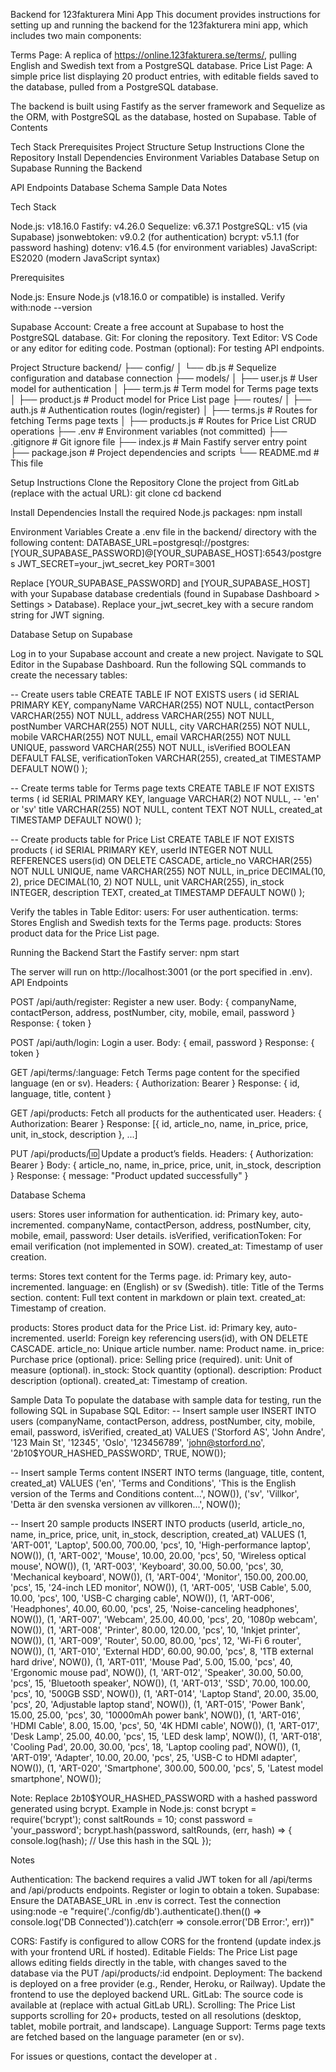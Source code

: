 Backend for 123fakturera Mini App
This document provides instructions for setting up and running the backend for the 123fakturera mini app, which includes two main components:

Terms Page: A replica of https://online.123fakturera.se/terms/, pulling English and Swedish text from a PostgreSQL database.
Price List Page: A simple price list displaying 20 product entries, with editable fields saved to the database, pulled from a PostgreSQL database.

The backend is built using Fastify as the server framework and Sequelize as the ORM, with PostgreSQL as the database, hosted on Supabase.
Table of Contents

Tech Stack
Prerequisites
Project Structure
Setup Instructions
Clone the Repository
Install Dependencies
Environment Variables
Database Setup on Supabase
Running the Backend


API Endpoints
Database Schema
Sample Data
Notes

Tech Stack

Node.js: v18.16.0
Fastify: v4.26.0
Sequelize: v6.37.1
PostgreSQL: v15 (via Supabase)
jsonwebtoken: v9.0.2 (for authentication)
bcrypt: v5.1.1 (for password hashing)
dotenv: v16.4.5 (for environment variables)
JavaScript: ES2020 (modern JavaScript syntax)

Prerequisites

Node.js: Ensure Node.js (v18.16.0 or compatible) is installed. Verify with:node --version


Supabase Account: Create a free account at Supabase to host the PostgreSQL database.
Git: For cloning the repository.
Text Editor: VS Code or any editor for editing code.
Postman (optional): For testing API endpoints.

Project Structure
backend/
├── config/
│   └── db.js               # Sequelize configuration and database connection
├── models/
│   ├── user.js             # User model for authentication
│   ├── term.js             # Term model for Terms page texts
│   ├── product.js          # Product model for Price List page
├── routes/
│   ├── auth.js             # Authentication routes (login/register)
│   ├── terms.js            # Routes for fetching Terms page texts
│   ├── products.js         # Routes for Price List CRUD operations
├── .env                    # Environment variables (not committed)
├── .gitignore              # Git ignore file
├── index.js                # Main Fastify server entry point
├── package.json            # Project dependencies and scripts
└── README.md               # This file

Setup Instructions
Clone the Repository
Clone the project from GitLab (replace <repository-url> with the actual URL):
git clone <repository-url>
cd backend

Install Dependencies
Install the required Node.js packages:
npm install

Environment Variables
Create a .env file in the backend/ directory with the following content:
DATABASE_URL=postgresql://postgres:[YOUR_SUPABASE_PASSWORD]@[YOUR_SUPABASE_HOST]:6543/postgres
JWT_SECRET=your_jwt_secret_key
PORT=3001


Replace [YOUR_SUPABASE_PASSWORD] and [YOUR_SUPABASE_HOST] with your Supabase database credentials (found in Supabase Dashboard > Settings > Database).
Replace your_jwt_secret_key with a secure random string for JWT signing.

Database Setup on Supabase

Log in to your Supabase account and create a new project.
Navigate to SQL Editor in the Supabase Dashboard.
Run the following SQL commands to create the necessary tables:

-- Create users table
CREATE TABLE IF NOT EXISTS users (
  id SERIAL PRIMARY KEY,
  companyName VARCHAR(255) NOT NULL,
  contactPerson VARCHAR(255) NOT NULL,
  address VARCHAR(255) NOT NULL,
  postNumber VARCHAR(255) NOT NULL,
  city VARCHAR(255) NOT NULL,
  mobile VARCHAR(255) NOT NULL,
  email VARCHAR(255) NOT NULL UNIQUE,
  password VARCHAR(255) NOT NULL,
  isVerified BOOLEAN DEFAULT FALSE,
  verificationToken VARCHAR(255),
  created_at TIMESTAMP DEFAULT NOW()
);

-- Create terms table for Terms page texts
CREATE TABLE IF NOT EXISTS terms (
  id SERIAL PRIMARY KEY,
  language VARCHAR(2) NOT NULL, -- 'en' or 'sv'
  title VARCHAR(255) NOT NULL,
  content TEXT NOT NULL,
  created_at TIMESTAMP DEFAULT NOW()
);

-- Create products table for Price List
CREATE TABLE IF NOT EXISTS products (
  id SERIAL PRIMARY KEY,
  userId INTEGER NOT NULL REFERENCES users(id) ON DELETE CASCADE,
  article_no VARCHAR(255) NOT NULL UNIQUE,
  name VARCHAR(255) NOT NULL,
  in_price DECIMAL(10, 2),
  price DECIMAL(10, 2) NOT NULL,
  unit VARCHAR(255),
  in_stock INTEGER,
  description TEXT,
  created_at TIMESTAMP DEFAULT NOW()
);


Verify the tables in Table Editor:
users: For user authentication.
terms: Stores English and Swedish texts for the Terms page.
products: Stores product data for the Price List page.



Running the Backend
Start the Fastify server:
npm start

The server will run on http://localhost:3001 (or the port specified in .env).
API Endpoints

POST /api/auth/register: Register a new user.
Body: { companyName, contactPerson, address, postNumber, city, mobile, email, password }
Response: { token }


POST /api/auth/login: Login a user.
Body: { email, password }
Response: { token }


GET /api/terms/:language: Fetch Terms page content for the specified language (en or sv).
Headers: { Authorization: Bearer <token> }
Response: { id, language, title, content }


GET /api/products: Fetch all products for the authenticated user.
Headers: { Authorization: Bearer <token> }
Response: [{ id, article_no, name, in_price, price, unit, in_stock, description }, ...]


PUT /api/products/:id: Update a product’s fields.
Headers: { Authorization: Bearer <token> }
Body: { article_no, name, in_price, price, unit, in_stock, description }
Response: { message: "Product updated successfully" }



Database Schema

users: Stores user information for authentication.
id: Primary key, auto-incremented.
companyName, contactPerson, address, postNumber, city, mobile, email, password: User details.
isVerified, verificationToken: For email verification (not implemented in SOW).
created_at: Timestamp of user creation.


terms: Stores text content for the Terms page.
id: Primary key, auto-incremented.
language: en (English) or sv (Swedish).
title: Title of the Terms section.
content: Full text content in markdown or plain text.
created_at: Timestamp of creation.


products: Stores product data for the Price List.
id: Primary key, auto-incremented.
userId: Foreign key referencing users(id), with ON DELETE CASCADE.
article_no: Unique article number.
name: Product name.
in_price: Purchase price (optional).
price: Selling price (required).
unit: Unit of measure (optional).
in_stock: Stock quantity (optional).
description: Product description (optional).
created_at: Timestamp of creation.



Sample Data
To populate the database with sample data for testing, run the following SQL in Supabase SQL Editor:
-- Insert sample user
INSERT INTO users (companyName, contactPerson, address, postNumber, city, mobile, email, password, isVerified, created_at)
VALUES ('Storford AS', 'John Andre', '123 Main St', '12345', 'Oslo', '123456789', 'john@storford.no', '$2b$10$YOUR_HASHED_PASSWORD', TRUE, NOW());

-- Insert sample Terms content
INSERT INTO terms (language, title, content, created_at)
VALUES 
  ('en', 'Terms and Conditions', 'This is the English version of the Terms and Conditions content...', NOW()),
  ('sv', 'Villkor', 'Detta är den svenska versionen av villkoren...', NOW());

-- Insert 20 sample products
INSERT INTO products (userId, article_no, name, in_price, price, unit, in_stock, description, created_at)
VALUES
  (1, 'ART-001', 'Laptop', 500.00, 700.00, 'pcs', 10, 'High-performance laptop', NOW()),
  (1, 'ART-002', 'Mouse', 10.00, 20.00, 'pcs', 50, 'Wireless optical mouse', NOW()),
  (1, 'ART-003', 'Keyboard', 30.00, 50.00, 'pcs', 30, 'Mechanical keyboard', NOW()),
  (1, 'ART-004', 'Monitor', 150.00, 200.00, 'pcs', 15, '24-inch LED monitor', NOW()),
  (1, 'ART-005', 'USB Cable', 5.00, 10.00, 'pcs', 100, 'USB-C charging cable', NOW()),
  (1, 'ART-006', 'Headphones', 40.00, 60.00, 'pcs', 25, 'Noise-canceling headphones', NOW()),
  (1, 'ART-007', 'Webcam', 25.00, 40.00, 'pcs', 20, '1080p webcam', NOW()),
  (1, 'ART-008', 'Printer', 80.00, 120.00, 'pcs', 10, 'Inkjet printer', NOW()),
  (1, 'ART-009', 'Router', 50.00, 80.00, 'pcs', 12, 'Wi-Fi 6 router', NOW()),
  (1, 'ART-010', 'External HDD', 60.00, 90.00, 'pcs', 8, '1TB external hard drive', NOW()),
  (1, 'ART-011', 'Mouse Pad', 5.00, 15.00, 'pcs', 40, 'Ergonomic mouse pad', NOW()),
  (1, 'ART-012', 'Speaker', 30.00, 50.00, 'pcs', 15, 'Bluetooth speaker', NOW()),
  (1, 'ART-013', 'SSD', 70.00, 100.00, 'pcs', 10, '500GB SSD', NOW()),
  (1, 'ART-014', 'Laptop Stand', 20.00, 35.00, 'pcs', 20, 'Adjustable laptop stand', NOW()),
  (1, 'ART-015', 'Power Bank', 15.00, 25.00, 'pcs', 30, '10000mAh power bank', NOW()),
  (1, 'ART-016', 'HDMI Cable', 8.00, 15.00, 'pcs', 50, '4K HDMI cable', NOW()),
  (1, 'ART-017', 'Desk Lamp', 25.00, 40.00, 'pcs', 15, 'LED desk lamp', NOW()),
  (1, 'ART-018', 'Cooling Pad', 20.00, 30.00, 'pcs', 18, 'Laptop cooling pad', NOW()),
  (1, 'ART-019', 'Adapter', 10.00, 20.00, 'pcs', 25, 'USB-C to HDMI adapter', NOW()),
  (1, 'ART-020', 'Smartphone', 300.00, 500.00, 'pcs', 5, 'Latest model smartphone', NOW());

Note: Replace $2b$10$YOUR_HASHED_PASSWORD with a hashed password generated using bcrypt. Example in Node.js:
const bcrypt = require('bcrypt');
const saltRounds = 10;
const password = 'your_password';
bcrypt.hash(password, saltRounds, (err, hash) => {
  console.log(hash); // Use this hash in the SQL
});

Notes

Authentication: The backend requires a valid JWT token for all /api/terms and /api/products endpoints. Register or login to obtain a token.
Supabase: Ensure the DATABASE_URL in .env is correct. Test the connection using:node -e "require('./config/db').authenticate().then(() => console.log('DB Connected')).catch(err => console.error('DB Error:', err))"


CORS: Fastify is configured to allow CORS for the frontend (update index.js with your frontend URL if hosted).
Editable Fields: The Price List page allows editing fields directly in the table, with changes saved to the database via the PUT /api/products/:id endpoint.
Deployment: The backend is deployed on a free provider (e.g., Render, Heroku, or Railway). Update the frontend to use the deployed backend URL.
GitLab: The source code is available at <repository-url> (replace with actual GitLab URL).
Scrolling: The Price List supports scrolling for 20+ products, tested on all resolutions (desktop, tablet, mobile portrait, and landscape).
Language Support: Terms page texts are fetched based on the language parameter (en or sv).

For issues or questions, contact the developer at <your-email>.
